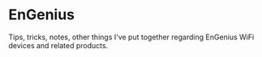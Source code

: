 # EnGenius
Tips, tricks, notes, other things I've put together regarding EnGenius WiFi devices and related products.
